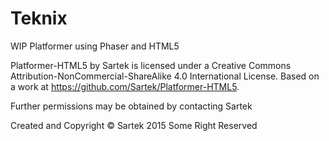 Teknix
======

WIP Platformer using Phaser and HTML5

Platformer-HTML5 by Sartek is licensed under a Creative Commons Attribution-NonCommercial-ShareAlike 4.0 International License.
Based on a work at https://github.com/Sartek/Platformer-HTML5.

Further permissions may be obtained by contacting Sartek

Created and Copyright © Sartek 2015 Some Right Reserved